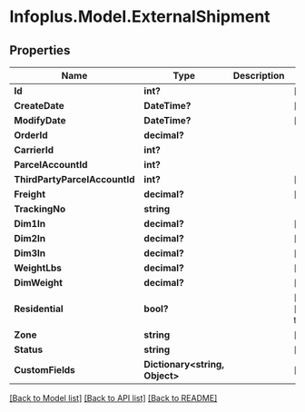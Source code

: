 # Infoplus.Model.ExternalShipment
## Properties

Name | Type | Description | Notes
------------ | ------------- | ------------- | -------------
**Id** | **int?** |  | [optional] 
**CreateDate** | **DateTime?** |  | [optional] 
**ModifyDate** | **DateTime?** |  | [optional] 
**OrderId** | **decimal?** |  | 
**CarrierId** | **int?** |  | 
**ParcelAccountId** | **int?** |  | 
**ThirdPartyParcelAccountId** | **int?** |  | [optional] 
**Freight** | **decimal?** |  | [optional] 
**TrackingNo** | **string** |  | 
**Dim1In** | **decimal?** |  | [optional] 
**Dim2In** | **decimal?** |  | [optional] 
**Dim3In** | **decimal?** |  | [optional] 
**WeightLbs** | **decimal?** |  | [optional] 
**DimWeight** | **decimal?** |  | [optional] 
**Residential** | **bool?** |  | [optional] [default to false]
**Zone** | **string** |  | [optional] 
**Status** | **string** |  | [optional] 
**CustomFields** | **Dictionary&lt;string, Object&gt;** |  | [optional] 

[[Back to Model list]](../README.md#documentation-for-models) [[Back to API list]](../README.md#documentation-for-api-endpoints) [[Back to README]](../README.md)

